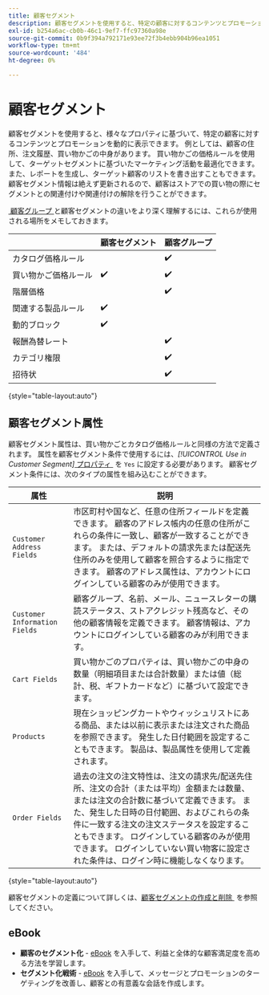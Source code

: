 ```yaml
---
title: 顧客セグメント
description: 顧客セグメントを使用すると、特定の顧客に対するコンテンツとプロモーションを動的に表示できます。
exl-id: b254a6ac-cb0b-46c1-9ef7-ffc97360a98e
source-git-commit: 0b9f394a792171e93ee72f3b4ebb904b96ea1051
workflow-type: tm+mt
source-wordcount: '484'
ht-degree: 0%

---
```


# 顧客セグメント

顧客セグメントを使用すると、様々なプロパティに基づいて、特定の顧客に対するコンテンツとプロモーションを動的に表示できます。 例としては、顧客の住所、注文履歴、買い物かごの中身があります。 買い物かごの価格ルールを使用して、ターゲットセグメントに基づいたマーケティング活動を最適化できます。 また、レポートを生成し、ターゲット顧客のリストを書き出すこともできます。 顧客セグメント情報は絶えず更新されるので、顧客はストアでの買い物の際にセグメントとの関連付けや関連付けの解除を行うことができます。

[&#x200B; 顧客グループ &#x200B;](../customers/customer-groups.md) と顧客セグメントの違いをより深く理解するには、これらが使用される場所をメモしておきます。

|  | 顧客セグメント | 顧客グループ |
|--- |--- |--- |
| カタログ価格ルール |  | ✔️ |
| 買い物かご価格ルール | ✔️ | ✔️ |
| 階層価格 |  | ✔️ |
| 関連する製品ルール | ✔️ |  |
| 動的ブロック | ✔️ |  |
| 報酬為替レート |  | ✔️ |
| カテゴリ権限 |  | ✔️ |
| 招待状 |  | ✔️ |

{style="table-layout:auto"}

## 顧客セグメント属性

顧客セグメント属性は、買い物かごとカタログ価格ルールと同様の方法で定義されます。 属性を顧客セグメント条件で使用するには、_[!UICONTROL Use in Customer Segment]_[&#x200B; プロパティ &#x200B;](attribute-properties.md#) を `Yes` に設定する必要があります。 顧客セグメント条件には、次のタイプの属性を組み込むことができます。

| 属性 | 説明 |
|---|---|
| `Customer Address Fields` | 市区町村や国など、任意の住所フィールドを定義できます。 顧客のアドレス帳内の任意の住所がこれらの条件に一致し、顧客が一致することができます。 または、デフォルトの請求先または配送先住所のみを使用して顧客を照合するように指定できます。 顧客のアドレス属性は、アカウントにログインしている顧客のみが使用できます。 |
| `Customer Information Fields` | 顧客グループ、名前、メール、ニュースレターの購読ステータス、ストアクレジット残高など、その他の顧客情報を定義できます。 顧客情報は、アカウントにログインしている顧客のみが利用できます。 |
| `Cart Fields` | 買い物かごのプロパティは、買い物かごの中身の数量（明細項目または合計数量）または値（総計、税、ギフトカードなど）に基づいて設定できます。 |
| `Products` | 現在ショッピングカートやウィッシュリストにある商品、または以前に表示または注文された商品を参照できます。 発生した日付範囲を設定することもできます。 製品は、製品属性を使用して定義されます。 |
| `Order Fields` | 過去の注文の注文特性は、注文の請求先/配送先住所、注文の合計（または平均）金額または数量、または注文の合計数に基づいて定義できます。 また、発生した日時の日付範囲、およびこれらの条件に一致する注文の注文ステータスを設定することもできます。 ログインしている顧客のみが使用できます。 ログインしていない買い物客に設定された条件は、ログイン時に機能しなくなります。 |

{style="table-layout:auto"}

顧客セグメントの定義について詳しくは、[&#x200B; 顧客セグメントの作成と削除 &#x200B;](../customers/customer-segment-create.md) を参照してください。

## eBook

- **顧客のセグメント化** - [eBook](https://business.adobe.com/resources/identifying-your-most-profitable-customers-introduction-customer-segmentation.html) を入手して、利益と全体的な顧客満足度を高める方法を学習します。
- **セグメント化戦術** - [eBook](https://business.adobe.com/resources/3-segmentation-tactics-ignite-conversion.html) を入手して、メッセージとプロモーションのターゲティングを改善し、顧客との有意義な会話を作成します。
